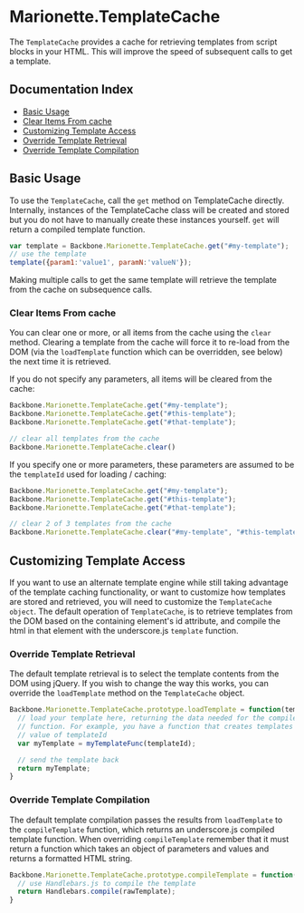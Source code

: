 # Marionette.TemplateCache

The `TemplateCache` provides a cache for retrieving templates
from script blocks in your HTML. This will improve
the speed of subsequent calls to get a template.

## Documentation Index

* [Basic Usage](#basic-usage)
* [Clear Items From cache](#clear-items-from-cache)
* [Customizing Template Access](#customizing-template-access)
* [Override Template Retrieval](#override-template-retrieval)
* [Override Template Compilation](#override-template-compilation)

## Basic Usage

To use the `TemplateCache`, call the `get` method on TemplateCache directly.
Internally, instances of the TemplateCache class will be created and stored
but you do not have to manually create these instances yourself. `get` will
return a compiled template function.

```js
var template = Backbone.Marionette.TemplateCache.get("#my-template");
// use the template
template({param1:'value1', paramN:'valueN'});
```

Making multiple calls to get the same template will retrieve the
template from the cache on subsequence calls.

### Clear Items From cache

You can clear one or more, or all items from the cache using the
`clear` method. Clearing a template from the cache will force it
to re-load from the DOM (via the `loadTemplate`
function which can be overridden, see below) the next time it is retrieved.

If you do not specify any parameters, all items will be cleared
from the cache:

```js
Backbone.Marionette.TemplateCache.get("#my-template");
Backbone.Marionette.TemplateCache.get("#this-template");
Backbone.Marionette.TemplateCache.get("#that-template");

// clear all templates from the cache
Backbone.Marionette.TemplateCache.clear()
```

If you specify one or more parameters, these parameters are assumed
to be the `templateId` used for loading / caching:

```js
Backbone.Marionette.TemplateCache.get("#my-template");
Backbone.Marionette.TemplateCache.get("#this-template");
Backbone.Marionette.TemplateCache.get("#that-template");

// clear 2 of 3 templates from the cache
Backbone.Marionette.TemplateCache.clear("#my-template", "#this-template")
```

## Customizing Template Access

If you want to use an alternate template engine while
still taking advantage of the template caching functionality, or want to customize
how templates are stored and retrieved, you will need to customize the
`TemplateCache object`. The default operation of `TemplateCache`, is to
retrieve templates from the DOM based on the containing element's id
attribute, and compile the html in that element with the underscore.js
`template` function.

### Override Template Retrieval

The default template retrieval is to select the template contents
from the DOM using jQuery. If you wish to change the way this
works, you can override the `loadTemplate` method on the
`TemplateCache` object.

```js
Backbone.Marionette.TemplateCache.prototype.loadTemplate = function(templateId){
  // load your template here, returning the data needed for the compileTemplate
  // function. For example, you have a function that creates templates based on the
  // value of templateId
  var myTemplate = myTemplateFunc(templateId);

  // send the template back
  return myTemplate;
}
```

### Override Template Compilation

The default template compilation passes the results from
`loadTemplate` to the `compileTemplate` function, which returns
an underscore.js compiled template function. When overriding `compileTemplate`
remember that it must return a function which takes an object of parameters and values
and returns a formatted HTML string.

```js
Backbone.Marionette.TemplateCache.prototype.compileTemplate = function(rawTemplate) {
  // use Handlebars.js to compile the template
  return Handlebars.compile(rawTemplate);
}
```
